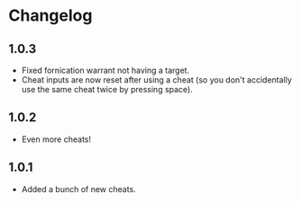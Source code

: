 # Changelog

## 1.0.3
- Fixed fornication warrant not having a target.
- Cheat inputs are now reset after using a cheat (so you don't accidentally use the same cheat twice by pressing space).

## 1.0.2
- Even more cheats!

## 1.0.1
- Added a bunch of new cheats.